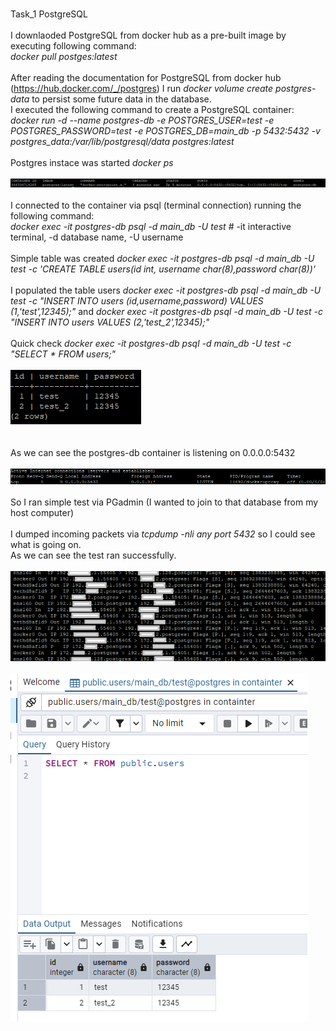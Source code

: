 <br>Task_1 PostgreSQL
<br>
<br>I downlaoded PostgreSQL from docker hub as a pre-built image by executing following command:
<br><i> docker pull postges:latest</i>
<br>
<br> After reading the documentation for PostgreSQL from docker hub (https://hub.docker.com/_/postgres) I run <i>docker volume create postgres-data </i> to persist some future data in the database.
<br> I executed the following command to create a PostgreSQL container:
<br> <i>docker run -d --name postgres-db -e POSTGRES_USER=test -e POSTGRES_PASSWORD=test -e POSTGRES_DB=main_db -p 5432:5432 -v postgres_data:/var/lib/postgresql/data postgres:latest </i>
<br>
<br> Postgres instace was started <i> docker ps </i>
<br>
<br> ![alt text](images/image.png)
<br>
<br> I connected to the container via psql (terminal connection) running the following command:
<br> <i> docker exec -it postgres-db psql -d main_db -U test </i> # -it interactive terminal, -d database name, -U username
<br>
<br> Simple table was created <i> docker exec -it postgres-db psql -d main_db -U test -c 'CREATE TABLE users(id int, username char(8),password char(8))' </i>
<br> 
<br> I populated the table users <i> docker exec -it postgres-db psql -d main_db -U test -c "INSERT INTO users (id,username,password) VALUES (1,'test',12345);" </i> and <i> docker exec -it postgres-db psql -d main_db -U test -c "INSERT INTO users VALUES (2,'test_2',12345);" </i>
<br>
<br> Quick check <i>  docker exec -it postgres-db psql -d main_db -U test -c "SELECT * FROM users;" </i>
<br>
<br> ![alt text](images/image-4.png)
<br>
<br>
<br> As we can see the postgres-db container is listening on 0.0.0.0:5432
<br>
<br>![alt text](images/image-2.png)
<br>
<br> So I ran simple test via PGadmin (I wanted to join to that database from my host computer)
<br>
<br> I dumped incoming packets via <i> tcpdump -nli any port 5432 </i> so I could see what is going on.
<br> As we can see the test ran successfully.
<br>
<br>![alt text](images/image-6.png)
<br>
<br> ![alt text](images/image-5.png)